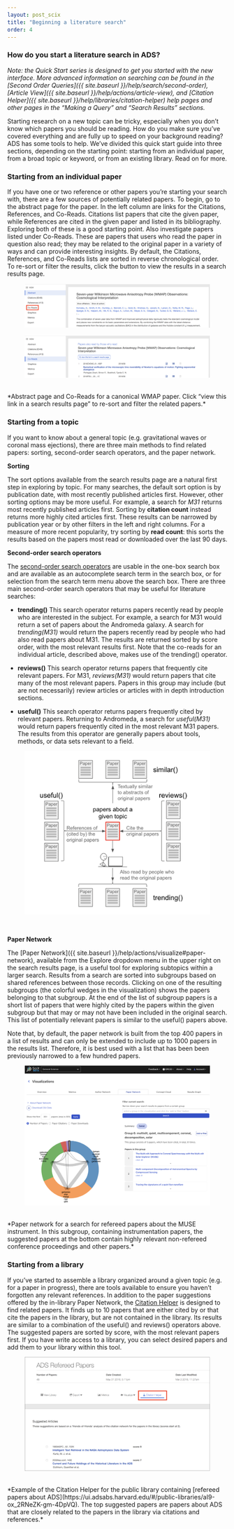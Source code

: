```yaml
---
layout: post_scix
title: "Beginning a literature search"
order: 4
---
```


### How do you start a literature search in ADS?

*Note: the Quick Start series is designed to get you started with the new interface. More advanced information on searching can be found in the [Second Order Queries]({{ site.baseurl }}/help/search/second-order), [Article View]({{ site.baseurl }}/help/actions/article-view), and [Citation Helper]({{ site.baseurl }}/help/libraries/citation-helper) help pages and other pages in the “Making a Query” and “Search Results” sections.*

Starting research on a new topic can be tricky, especially when you
don’t know which papers you should be reading. How do you make sure
you’ve covered everything and are fully up to speed on your background
reading? ADS has some tools to help. We’ve divided this quick start
guide into three sections, depending on the starting point: starting
from an individual paper, from a broad topic or keyword, or from an
existing library. Read on for more.

### Starting from an individual paper

If you have one or two reference or other papers you’re starting your
search with, there are a few sources of potentially related papers. To
begin, go to the abstract page for the paper. In the left column are
links for the Citations, References, and Co-Reads. Citations list
papers that cite the given paper, while References are cited in the
given paper and listed in its bibliography. Exploring both of these is
a good starting point. Also investigate papers listed under
Co-Reads. These are papers that users who read the paper in question
also read; they may be related to the original paper in a variety of
ways and can provide interesting insights. By default, the Citations,
References, and Co-Reads lists are sorted in reverse chronological
order. To re-sort or filter the results, click the button to view the
results in a search results page.

<figure>
   <img src="/scixhelp/img/coreads_1.png"  class="img-responsive" alt="an
   image showing the Co-Reads links on the abstract page">
</figure>
<figure>
   <img src="/scixhelp/img/coreads_2.png"  class="img-responsive" alt="an
   image showing the Co-Reads listing">
   </figure>
   <br>
*Abstract page and Co-Reads for a canonical WMAP paper. Click “view
   this link in a search results page” to re-sort and filter the
   related papers.*

### Starting from a topic
If you want to know about a general topic (e.g. gravitational waves or
coronal mass ejections), there are three main methods to find related
papers: sorting, second-order search operators, and the paper network.

**Sorting**

The sort options available from the search results page are a natural
first step in exploring by topic. For many searches, the default sort
option is by publication date, with most recently published articles
first. However, other sorting options may be more useful. For example,
a search for *M31* returns most recently published articles
first. Sorting by **citation count** instead returns more highly cited
articles first. These results can be narrowed by publication year or
by other filters in the left and right columns. For a measure of more
recent popularity, try sorting by **read count**: this sorts the
results based on the papers most read or downloaded over the last 90
days.

**Second-order search operators**

The [second-order search operators]({{site.baseurl}}/help/search/second-order) are usable in the one-box
search box and are available as an autocomplete search term in the
search box, or for selection from the search term menu above the
search box. There are three main second-order search operators that
may be useful for literature searches:

* **trending()** This search operator returns papers recently read by
  people who are interested in the subject. For example, a search for
  M31 would return a set of papers about the Andromeda galaxy. A
  search for *trending(M31)* would return the papers recently read by
  people who had also read papers about M31. The results are returned
  sorted by score order, with the most relevant results first. Note
  that the co-reads for an individual article, described above, makes
  use of the trending() operator.

* **reviews()** This search operator returns papers that frequently
  cite relevant papers. For M31, *reviews(M31)* would return papers
  that cite many of the most relevant papers. Papers in this group may
  include (but are not necessarily) review articles or articles with
  in depth introduction sections.

* **useful()** This search operator returns papers frequently cited by
  relevant papers. Returning to Andromeda, a search for *useful(M31)*
  would return papers frequently cited in the most relevant M31
  papers. The results from this operator are generally papers about
  tools, methods, or data sets relevant to a field.

<figure>
   <img src="/scixhelp/img/second-order.png"  class="img-responsive" alt="diagram showing use of the second order operators">
   </figure>
   <br>

**Paper Network**

The [Paper Network]({{ site.baseurl }}/help/actions/visualize#paper-network), available from
the Explore dropdown menu in the upper right on the search results
page, is a useful tool for exploring subtopics within a larger
search. Results from a search are sorted into subgroups based on
shared references between those records. Clicking on one of the
resulting subgroups (the colorful wedges in the visualization) shows
the papers belonging to that subgroup. At the end of the list of
subgroup papers is a short list of papers that were highly cited by
the papers within the given subgroup but that may or may not have been
included in the original search. This list of potentially relevant
papers is similar to the useful() papers above.

Note that, by default, the paper network is built from the top 400
papers in a list of results and can only be extended to include up to
1000 papers in the results list. Therefore, it is best used with a
list that has been been previously narrowed to a few hundred papers.

<figure>
   <img src="/scixhelp/img/paper-network-suggested-papers.png"  class="img-responsive" alt="an
   image showing Paper Network with suggested papers">
   </figure>
   <br>
*Paper network for a search for refereed papers about the MUSE
   instrument. In this subgroup, containing instrumentation papers,
   the suggested papers at the bottom contain highly relevant
   non-refereed conference proceedings and other papers.*

### Starting from a library

If you’ve started to assemble a library organized around a given topic
(e.g. for a paper in progress), there are tools available to ensure
you haven’t forgotten any relevant references. In addition to the
paper suggestions offered by the in-library
Paper Network, the
[Citation Helper]({{site.baseurl}}/help/libraries/citation-helper) is
designed to find related papers. It finds up to 10 papers that are
either cited by or that cite the papers in the library, but are not
contained in the library. Its results are similar to a combination of
the useful() and reviews() operators above. The suggested papers are
sorted by score, with the most relevant papers first. If you have
write access to a library, you can select desired papers and add them
to your library within this tool.

<figure>
   <img src="/scixhelp/img/citation-helper.png"  class="img-responsive" alt="an
   image showing the Citation Helper within a library">
   </figure>
   <br>
*Example of the Citation Helper for the public library containing
   [refereed papers about ADS](https://ui.adsabs.harvard.edu/#/public-libraries/aI9-ox_2RNeZK-gm-4DpVQ). The
   top suggested papers are papers about ADS that are closely related
   to the papers in the library via citations and references.*
   
